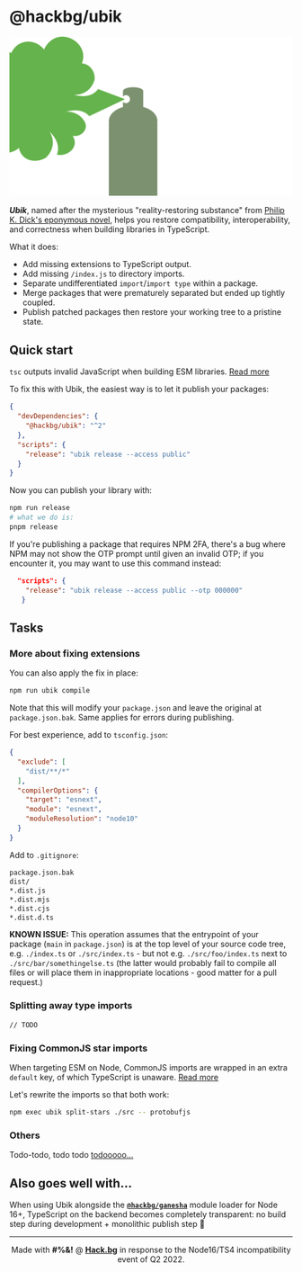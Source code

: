 # @hackbg/ubik

![](./ubik.svg)

***Ubik***, named after the mysterious "reality-restoring substance" from
[Philip K. Dick's eponymous novel](https://en.wikipedia.org/wiki/Ubik),
helps you restore compatibility, interoperability, and correctness when
building libraries in TypeScript.

What it does:

* Add missing extensions to TypeScript output.
* Add missing `/index.js` to directory imports.
* Separate undifferentiated `import`/`import type` within a package.
* Merge packages that were prematurely separated but ended up tightly coupled.
* Publish patched packages then restore your working tree to a pristine state.

## Quick start

`tsc` outputs invalid JavaScript when building ESM libraries. [Read more](./docs/extensions.md)

To fix this with Ubik, the easiest way is to let it publish your packages:

```json
{
  "devDependencies": {
    "@hackbg/ubik": "^2"
  },
  "scripts": {
    "release": "ubik release --access public"
  }
}
```

Now you can publish your library with:

```bash
npm run release
# what we do is:
pnpm release
```

If you're publishing a package that requires NPM 2FA,
there's a bug where NPM may not show the OTP prompt
until given an invalid OTP; if you encounter it, you
may want to use this command instead:

```json
  "scripts": {
    "release": "ubik release --access public --otp 000000"
   }
```

## Tasks

### More about fixing extensions

You can also apply the fix in place:

```sh
npm run ubik compile
```

Note that this will modify your `package.json` and leave the original at `package.json.bak`.
Same applies for errors during publishing.

For best experience, add to `tsconfig.json`:

```json
{
  "exclude": [
    "dist/**/*"
  ],
  "compilerOptions": {
    "target": "esnext",
    "module": "esnext",
    "moduleResolution": "node10"
  }
}
```

Add to `.gitignore`:

```
package.json.bak
dist/
*.dist.js
*.dist.mjs
*.dist.cjs
*.dist.d.ts
```

**KNOWN ISSUE:** This operation assumes that the entrypoint of your package (`main` in `package.json`)
is at the top level of your source code tree, e.g. `./index.ts` or `./src/index.ts` -
but not e.g. `./src/foo/index.ts` next to `./src/bar/somethingelse.ts` (the latter
would probably fail to compile all files or will place them in inappropriate locations -
good matter for a pull request.)

### Splitting away type imports

```sh
// TODO
```

### Fixing CommonJS star imports

When targeting ESM on Node, CommonJS imports are wrapped in an extra `default` key,
of which TypeScript is unaware. [Read more](./docs/split-stars.md)

Let's rewrite the imports so that both work:

```sh
npm exec ubik split-stars ./src -- protobufjs
```

### Others

Todo-todo, todo todo [todooooo...](https://youtu.be/VyZiIuMufTA?si=Owhmey5gRLN-AaaK&t=11)

## Also goes well with...

When using Ubik alongside the [**`@hackbg/ganesha`**](https://github.com/hackbg/ganesha)
module loader for Node 16+, TypeScript on the backend becomes completely transparent:
no build step during development + monolithic publish step 🐘

<div align="center">

---

Made with **#%&!** @ [**Hack.bg**](https://foss.hack.bg)
in response to the Node16/TS4 incompatibility event of Q2 2022.

</div>
